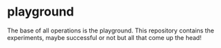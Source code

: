 # playground
The base of all operations is the playground. This repository contains the experiments, maybe successful or not but all that come up the head!
